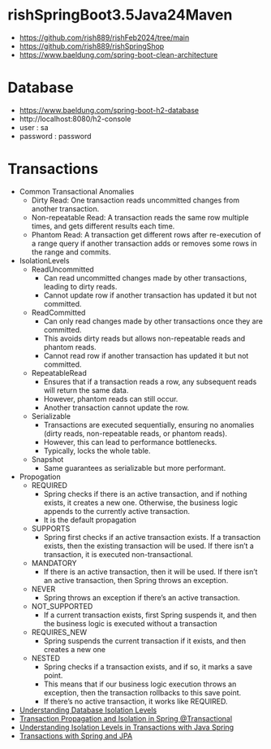# rishSpringBoot3.5Java24Maven
* https://github.com/rish889/rishFeb2024/tree/main
* https://github.com/rish889/rishSpringShop
* https://www.baeldung.com/spring-boot-clean-architecture

# Database
* https://www.baeldung.com/spring-boot-h2-database
* http://localhost:8080/h2-console
* user : sa
* password : password

# Transactions
* Common Transactional Anomalies
  * Dirty Read: One transaction reads uncommitted changes from another transaction.
  * Non-repeatable Read: A transaction reads the same row multiple times, and gets different results each time.
  * Phantom Read: A transaction get different rows after re-execution of a range query if another transaction adds or removes some rows in the range and commits.
* IsolationLevels
  * ReadUncommitted
    * Can read uncommitted changes made by other transactions, leading to dirty reads.
    * Cannot update row if another transaction has updated it but not committed.
  * ReadCommitted
    * Can only read changes made by other transactions once they are committed.
    * This avoids dirty reads but allows non-repeatable reads and phantom reads.
    * Cannot read row if another transaction has updated it but not committed.
  * RepeatableRead
    * Ensures that if a transaction reads a row, any subsequent reads will return the same data.
    * However, phantom reads can still occur.
    * Another transaction cannot update the row.
  * Serializable
    * Transactions are executed sequentially, ensuring no anomalies (dirty reads, non-repeatable reads, or phantom reads).
    * However, this can lead to performance bottlenecks.
    * Typically, locks the whole table.
  * Snapshot
    * Same guarantees as serializable but more performant.
* Propogation
  * REQUIRED 
    * Spring checks if there is an active transaction, and if nothing exists, it creates a new one. Otherwise, the business logic appends to the currently active transaction.
    * It is the default propagation
  * SUPPORTS
    * Spring first checks if an active transaction exists. If a transaction exists, then the existing transaction will be used. If there isn’t a transaction, it is executed non-transactional.
  * MANDATORY
    * If there is an active transaction, then it will be used. If there isn’t an active transaction, then Spring throws an exception.
  * NEVER
    * Spring throws an exception if there’s an active transaction.
  * NOT_SUPPORTED
    * If a current transaction exists, first Spring suspends it, and then the business logic is executed without a transaction
  * REQUIRES_NEW
    * Spring suspends the current transaction if it exists, and then creates a new one
  * NESTED 
    * Spring checks if a transaction exists, and if so, it marks a save point. 
    * This means that if our business logic execution throws an exception, then the transaction rollbacks to this save point. 
    * If there’s no active transaction, it works like REQUIRED.
* [Understanding Database Isolation Levels](https://medium.com/nerd-for-tech/understanding-database-isolation-levels-c4ebcd55c6b9)
* [Transaction Propagation and Isolation in Spring @Transactional](https://www.baeldung.com/spring-transactional-propagation-isolation)
* [Understanding Isolation Levels in Transactions with Java Spring](https://medium.com/@a.r.m.monesan_9577/understanding-isolation-levels-in-transactions-with-java-spring-c414b43b6df1)
* [Transactions with Spring and JPA](https://www.baeldung.com/transaction-configuration-with-jpa-and-spring)